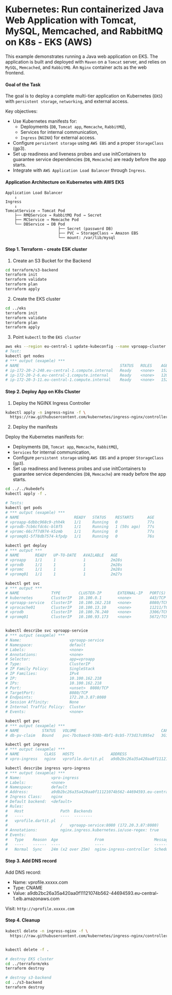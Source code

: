 # Kubernetes: Run containerized Java Web Application with Tomcat, MySQL, Memcached, and RabbitMQ on K8s - EKS (AWS)

This example demonstrates running a Java web application on EKS. The application is built and deployed with `Maven` on a `Tomcat` server, and relies on `MySQL`, `Memcached`, and `RabbitMQ`. An `Nginx` container acts as the web frontend.

#### Goal of the Task

The goal is to deploy a complete multi-tier application on Kubernetes (`EKS`) with `persistent storage`, `networking`, and external access.

Key objectives:
- Use Kubernetes manifests for:
  - Deployments (`DB`, `Tomcat app`, `Memcache`, `RabbitMQ`),
  - Services for internal communication,
  - `Ingress` (`NGINX`) for external access.
- Configure `persistent storage` using `AWS EBS` and a proper `StorageClass` (gp3).
- Set up readiness and liveness probes and use initContainers to guarantee service dependencies (`DB`, `Memcache`) are ready before the app starts.
- Integrate with `AWS Application Load Balancer` through `Ingress`.


#### Application Architecture on Kubernetes with AWS EKS

```text
Application Load Balancer
    ↓
Ingress
    ↓
TomcatService → Tomcat Pod
    ├── RMQService → RabbitMQ Pod → Secret
    ├── MCService → Memcache Pod
    └── DBService → DB Pod
                       ├── Secret (password DB)
                       ├── PVC → StorageClass → Amazon EBS
                       └── mount: /var/lib/mysql
```

#### Step 1. Terraform - create ESK cluster

1. Create an S3 Bucket for the Backend

```bash
cd terraform/s3-backend
terraform init
terraform validate
terraform plan
terraform apply
```

2. Create the EKS cluster

```bash
cd ../eks
terraform init
terraform validate
terraform plan
terraform apply
```

3. Point `kubectl` to the `EKS cluster`

```bash
aws eks --region eu-central-1 update-kubeconfig --name vproapp-cluster
# Test:
kubectl get nodes
# *** output (exapmle) ***
# NAME                                            STATUS   ROLES    AGE     VERSION
# ip-172-20-2-240.eu-central-1.compute.internal   Ready    <none>   152m   v1.28.15-eks-3abbec1
# ip-172-20-2-6.eu-central-1.compute.internal     Ready    <none>   120m   v1.28.15-eks-3abbec1
# ip-172-20-3-11.eu-central-1.compute.internal    Ready    <none>   152m   v1.28.15-eks-3abbec1
```

#### Step 2. Deploy App on K8s Cluster

1. Deploy the NGINX Ingress Controller

```bash
kubectl apply -n ingress-nginx -f \
  https://raw.githubusercontent.com/kubernetes/ingress-nginx/controller-v1.11.1/deploy/static/provider/cloud/deploy.yaml
```


2. Deploy the manifests

Deploy the Kubernetes manifests for:
  - Deployments (`DB`, `Tomcat app`, `Memcache`, `RabbitMQ`),
  - `Services` for internal communication,
  - Configure `persistent storage` using `AWS EBS` and a proper `StorageClass` (`gp3`).
  - Set up readiness and liveness probes and use initContainers to guarantee service dependencies (`DB`, `Memcache`) are ready before the app starts.

```bash
cd ../../kubedefs
kubectl apply -f .

# Tests:
kubectl get pods
# *** output (exapmle) ***
# NAME                        READY   STATUS    RESTARTS      AGE
# vproapp-6dbbc968c9-zhh4k    1/1     Running   0             77s
# vprodb-7cb6cfdc6c-bl8f5     1/1     Running   1 (50s ago)   77s
# vpromc-66c7f7d974-k5zmb     1/1     Running   0             77s
# vpromq01-5f78db7574-kfpdp   1/1     Running   0             76s

kubectl get deploy
# *** output ***
# NAME       READY   UP-TO-DATE   AVAILABLE   AGE
# vproapp    1/1     1            1           2m28s
# vprodb     1/1     1            1           2m28s
# vpromc     1/1     1            1           2m28s
# vpromq01   1/1     1            1           2m27s

kubectl get svc
# *** output ***
# NAME              TYPE        CLUSTER-IP       EXTERNAL-IP   PORT(S)     AGE
# kubernetes        ClusterIP   10.100.0.1       <none>        443/TCP     166m
# vproapp-service   ClusterIP   10.100.162.218   <none>        8080/TCP    3m8s
# vprocache01       ClusterIP   10.100.13.10     <none>        11211/TCP   3m8s
# vprodb            ClusterIP   10.100.76.240    <none>        3306/TCP    3m8s
# vpromq01          ClusterIP   10.100.93.173    <none>        5672/TCP    3m7s


kubectl describe svc vproapp-service
# *** output (exapmle) ***
# Name:                     vproapp-service
# Namespace:                default
# Labels:                   <none>
# Annotations:              <none>
# Selector:                 app=vproapp
# Type:                     ClusterIP
# IP Family Policy:         SingleStack
# IP Families:              IPv4
# IP:                       10.100.162.218
# IPs:                      10.100.162.218
# Port:                     <unset>  8080/TCP
# TargetPort:               8080/TCP
# Endpoints:                172.20.3.87:8080
# Session Affinity:         None
# Internal Traffic Policy:  Cluster
# Events:                   <none>

kubectl get pvc
# *** output (exapmle) ***
# NAME          STATUS   VOLUME                                     CAPACITY   ACCESS MODES   STORAGECLASS   AGE
# db-pv-claim   Bound    pvc-7bc0aec0-938b-4bf1-8cb5-773d17c895e2   3Gi        RWO            gp3            11m

kubectl get ingress
# *** output (exapmle) ***
# NAME           CLASS   HOSTS                ADDRESS                                                                    PORTS   AGE
# vpro-ingress   nginx   vprofile.dartit.pl   a9db2bc26a35a420aa0f11121074b562-44694593.eu-central-1.elb.amazonaws.com   80      24m

kubectl describe ingress vpro-ingress
# *** output (exapmle) ***
# Name:             vpro-ingress
# Labels:           <none>
# Namespace:        default
# Address:          a9db2bc26a35a420aa0f11121074b562-44694593.eu-central-1.elb.amazonaws.com
# Ingress Class:    nginx
# Default backend:  <default>
# Rules:
#   Host                Path  Backends
#   ----                ----  --------
#   vprofile.dartit.pl  
#                       /   vproapp-service:8080 (172.20.3.87:8080)
# Annotations:          nginx.ingress.kubernetes.io/use-regex: true
# Events:
#   Type    Reason  Age                From                      Message
#   ----    ------  ----               ----                      -------
#   Normal  Sync    24m (x2 over 25m)  nginx-ingress-controller  Scheduled for sync
```

#### Step 3. Add DNS record

Add DNS record:
- Name: vprofile.xxxxx.com
- Type: CNAME
- Value: a9db2bc26a35a420aa0f11121074b562-44694593.eu-central-1.elb.amazonaws.com

Visit: `http://vprofile.xxxxx.com`


#### Step 4. Cleanup

```bash
kubectl delete -n ingress-nginx -f \
  https://raw.githubusercontent.com/kubernetes/ingress-nginx/controller-v1.11.1/deploy/static/provider/cloud/deploy.yaml


kubectl delete -f .

# destroy EKS cluster
cd ../terraform/eks
terraform destroy

# destroy s3-backend
cd ../s3-backend
terraform destroy
```